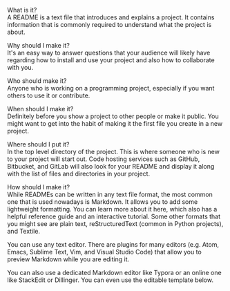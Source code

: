     
What is it?                     
A README is a text file that introduces and explains a project. It contains information that is commonly required to understand what the project is about.
                       
Why should I make it?         
It's an easy way to answer questions that your audience will likely have regarding how to install and use your project and also how to collaborate with you.
                          
Who should make it?                         
Anyone who is working on a programming project, especially if you want others to use it or contribute.
                     
When should I make it?                    
Definitely before you show a project to other people or make it public. You might want to get into the habit of making it the first file you create in a new project.
              
Where should I put it?     
In the top level directory of the project. This is where someone who is new to your project will start out. Code hosting services such as GitHub, Bitbucket, and GitLab will also look for your README and display it along with the list of files and directories in your project.
     
How should I make it?      
While READMEs can be written in any text file format, the most common one that is used nowadays is Markdown. It allows you to add some lightweight formatting. You can learn more about it here, which also has a helpful reference guide and an interactive tutorial. Some other formats that you might see are plain text, reStructuredText (common in Python projects), and Textile.  
   
You can use any text editor. There are plugins for many editors (e.g. Atom, Emacs, Sublime Text, Vim, and Visual Studio Code) that allow you to preview Markdown while you are editing it.     
     
You can also use a dedicated Markdown editor like Typora or an online one like StackEdit or Dillinger. You can even use the editable template below.
 
  
    
  
